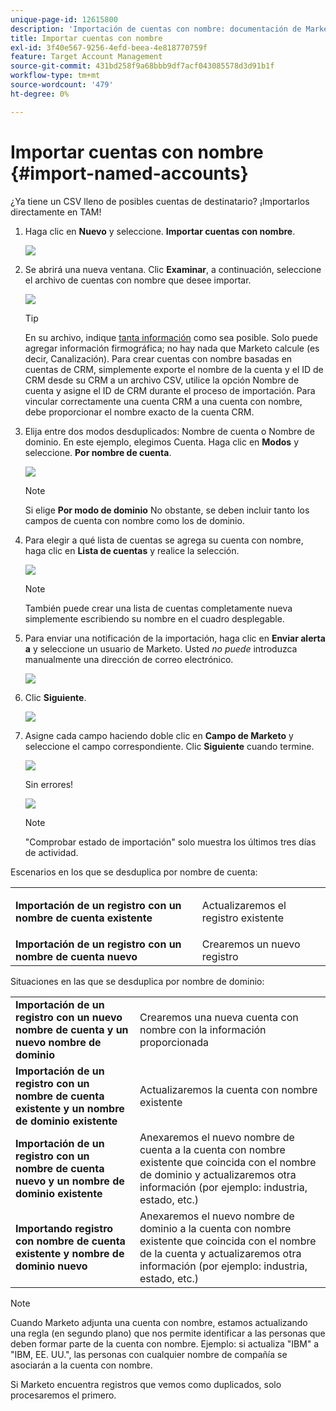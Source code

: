 ```yaml
---
unique-page-id: 12615800
description: 'Importación de cuentas con nombre: documentación de Marketo: documentación del producto'
title: Importar cuentas con nombre
exl-id: 3f40e567-9256-4efd-beea-4e818770759f
feature: Target Account Management
source-git-commit: 431bd258f9a68bbb9df7acf043085578d3d91b1f
workflow-type: tm+mt
source-wordcount: '479'
ht-degree: 0%

---
```


# Importar cuentas con nombre {#import-named-accounts}

¿Ya tiene un CSV lleno de posibles cuentas de destinatario? ¡Importarlos directamente en TAM!

1. Haga clic en **Nuevo** y seleccione. **Importar cuentas con nombre**.

   ![](assets/inaone.png)

1. Se abrirá una nueva ventana. Clic **Examinar**, a continuación, seleccione el archivo de cuentas con nombre que desee importar.

   ![](assets/inatwo.png)

   >[!TIP]
   >
   >En su archivo, indique [tanta información](/help/marketo/product-docs/target-account-management/target/named-accounts/named-account-overview.md#named-account-attributes) como sea posible. Solo puede agregar información firmográfica; no hay nada que Marketo calcule (es decir, Canalización). Para crear cuentas con nombre basadas en cuentas de CRM, simplemente exporte el nombre de la cuenta y el ID de CRM desde su CRM a un archivo CSV, utilice la opción Nombre de cuenta y asigne el ID de CRM durante el proceso de importación. Para vincular correctamente una cuenta CRM a una cuenta con nombre, debe proporcionar el nombre exacto de la cuenta CRM.

1. Elija entre dos modos desduplicados: Nombre de cuenta o Nombre de dominio. En este ejemplo, elegimos Cuenta. Haga clic en **Modos** y seleccione. **Por nombre de cuenta**.

   ![](assets/inathree.png)

   >[!NOTE]
   >
   >Si elige **Por modo de dominio** No obstante, se deben incluir tanto los campos de cuenta con nombre como los de dominio.

1. Para elegir a qué lista de cuentas se agrega su cuenta con nombre, haga clic en **Lista de cuentas** y realice la selección.

   ![](assets/inafour.png)

   >[!NOTE]
   >
   >También puede crear una lista de cuentas completamente nueva simplemente escribiendo su nombre en el cuadro desplegable.

1. Para enviar una notificación de la importación, haga clic en **Enviar alerta a** y seleccione un usuario de Marketo. Usted _no puede_ introduzca manualmente una dirección de correo electrónico.

   ![](assets/inafive-2.png)

1. Clic **Siguiente**.

   ![](assets/inasix-2.png)

1. Asigne cada campo haciendo doble clic en **Campo de Marketo** y seleccione el campo correspondiente. Clic **Siguiente** cuando termine.

   ![](assets/inaseven.png)

   Sin errores!

   ![](assets/inanine.png)

   >[!NOTE]
   >
   >&quot;Comprobar estado de importación&quot; solo muestra los últimos tres días de actividad.

Escenarios en los que se desduplica por nombre de cuenta:

<table> 
 <tbody> 
  <tr> 
   <td><strong>Importación de un registro con un nombre de cuenta existente</strong></td> 
   <td><p>Actualizaremos el registro existente</p></td> 
  </tr> 
  <tr> 
   <td><strong>Importación de un registro con un nombre de cuenta nuevo</strong></td> 
   <td>Crearemos un nuevo registro</td> 
  </tr> 
 </tbody> 
</table>

Situaciones en las que se desduplica por nombre de dominio:

<table> 
 <tbody> 
  <tr> 
   <td><strong>Importación de un registro con un nuevo nombre de cuenta y un nuevo nombre de dominio</strong></td> 
   <td>Crearemos una nueva cuenta con nombre con la información proporcionada</td> 
  </tr> 
  <tr> 
   <td><strong>Importación de un registro con un nombre de cuenta existente y un nombre de dominio existente</strong></td> 
   <td>Actualizaremos la cuenta con nombre existente</td> 
  </tr> 
   <tr> 
   <td><strong>Importación de un registro con un nombre de cuenta nuevo y un nombre de dominio existente</strong></td> 
   <td>Anexaremos el nuevo nombre de cuenta a la cuenta con nombre existente que coincida con el nombre de dominio y actualizaremos otra información (por ejemplo: industria, estado, etc.)</td> 
  </tr> 
  <tr> 
   <td><strong>Importando registro con nombre de cuenta existente y nombre de dominio nuevo</strong></td> 
   <td>Anexaremos el nuevo nombre de dominio a la cuenta con nombre existente que coincida con el nombre de la cuenta y actualizaremos otra información (por ejemplo: industria, estado, etc.)</td> 
  </tr> 
 </tbody> 
</table>

>[!NOTE]
>
>Cuando Marketo adjunta una cuenta con nombre, estamos actualizando una regla (en segundo plano) que nos permite identificar a las personas que deben formar parte de la cuenta con nombre. Ejemplo: si actualiza &quot;IBM&quot; a &quot;IBM, EE. UU.&quot;, las personas con cualquier nombre de compañía se asociarán a la cuenta con nombre.

Si Marketo encuentra registros que vemos como duplicados, solo procesaremos el primero.
